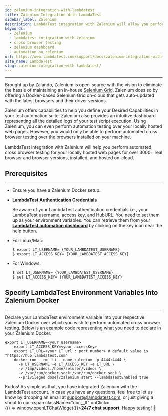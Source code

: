 ```yaml
---
id: zalenium-integration-with-lambdatest
title: Zalenium Integration With LambdaTest
sidebar_label: Zalenium 
description: LambdaTest integration with Zalenium will allow you perform automated cross browser testing for your locally hosted web pages for over 3000+ real browser and browser versions, installed and hosted on-cloud.
keywords:
  - Zelenium
  - lambdatest intigration with zelenium
  - cross browser testing
  - zelenium dashboard
  - automation on zelenium 
url: https://www.lambdatest.com/support/docs/zalenium-integration-with-lambdatest
site_name: LambdaTest
slug: zalenium-integration-with-lambdatest/
---
```

-----------------------------------------------------------------------------------------------------------------------------
Brought up by Zalando, Zalenium is open-source with the vision to eliminate the hassle of maintaining an in-house [Selenium Grid](https://www.lambdatest.com/blog/why-selenium-grid-is-ideal-for-automated-browser-testing/). Zalenium does so by offering a Docker-based Selenium Grid on-cloud that gets auto-updated with the latest browsers and their driver versions.

Zalenium offers capabilities to help you define your Desired Capabilities in your test automation suite. Zalenium also provides an intuitive dashboard representing all the detailed logs of your test script execution. Using Zalenium, you can even perform automation testing over your locally hosted web pages. However, you would only be able to perform automated cross browser testing over the browsers installed on your machine.

LambdaTest integration with Zalenium will help you perform automated cross browser testing for your locally hosted web pages for over 3000+ real browser and browser versions, installed, and hosted on-cloud.

## Prerequisites
-----------------------------------------------------------------------------------------------------------------------------
* Ensure you have a Zalenium Docker setup.
* **LambdaTest Authentication Credentials**

   Be aware of your LambdaTest authentication credentials i.e., your LambdaTest username, access key, and HubURL. You need to set them up as your environment variables. You can retrieve them from your **[LambdaTest automation dashboard](https://automation.lambdatest.com/timeline/?viewType=build&page=1)** by clicking on the key icon near the help button.
* For Linux/Mac:  
    ```
    $ export LT_USERNAME= {YOUR_LAMBDATEST_USERNAME}
    $ export LT_ACCESS_KEY= {YOUR_LAMBDATEST_ACCESS_KEY}
    ```
* For Windows: 
    ```
    $ set LT_USERNAME= {YOUR_LAMBDATEST_USERNAME}
    $ set LT_ACCESS_KEY= {YOUR_LAMBDATEST_ACCESS_KEY}
    ```
## Specify LambdaTest Environment Variables Into Zalenium Docker
-----------------------------------------------------------------------------------------------------------------------------
Declare your LambdaTest environment variable into your respective Zalenium Docker over which you wish to perform automated cross browser testing. Below is an example code representing what you need to declare in your Zalenium Docker.

```
export LT_USERNAME=<your username>
    export LT_ACCESS_KEY=<your accessKey>
    export LT_URL=<your LT url : port number> # default value is "https://hub.lambdatest.com"
    docker run --rm -ti --name zalenium -p 4444:4444 \
      -e LT_USERNAME -e LT_ACCESS_KEY -e LT_URL \
      -v /tmp/videos:/home/seluser/videos \
      -v /var/run/docker.sock:/var/run/docker.sock \
      --privileged dosel/zalenium start --lambdaTestEnabled true
```
Kudos! As simple as that, you have integrated Zalenium with the LambdaTest account. In case you have any questions, feel free to let us know by dropping an email at [support@lambdatest.com][2], or just giving a shout to our <span className="doc__lt" onClick={() => window.openLTChatWidget()}>**24/7 chat support**</span>. Happy testing! 🙂

[1]: https://automation.lambdatest.com
[2]: mailto:support%40lambdatest.com

  
